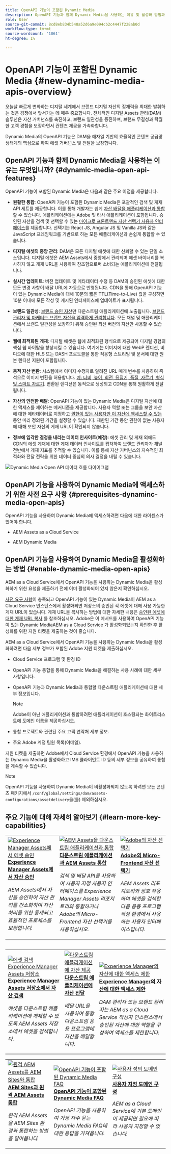 ```yaml
---
title: OpenAPI 기능이 포함된 Dynamic Media
description: OpenAPI 기능과 함께 Dynamic Media을 사용하는 이유 및 활성화 방법과 같은 주요 개념을 알아봅니다.
role: User
source-git-commit: 8cd8eb834b548a52d6a9e094cb2c4447f228ab0d
workflow-type: tm+mt
source-wordcount: '1061'
ht-degree: 1%

---
```


# OpenAPI 기능이 포함된 Dynamic Media {#new-dynaminc-media-apis-overview}

오늘날 빠르게 변화하는 디지털 세계에서 브랜드 디지털 자산의 잠재력을 최대한 발휘하는 것은 경쟁에서 앞서가는 데 매우 중요합니다. 전체적인 디지털 Assets 관리(DAM) 솔루션은 자산 거버넌스를 촉진하고, 브랜드 일관성을 증진하며, 브랜드 무결성과 탁월한 고객 경험을 보장하면서 컨텐츠 제공을 가속화합니다.

Dynamic Media의 OpenAPI 기능은 DAM을 애자일 기반의 효율적인 콘텐츠 공급망 생태계의 핵심으로 하여 에셋 거버넌스 및 전달을 보장합니다.

## OpenAPI 기능과 함께 Dynamic Media을 사용하는 이유는 무엇입니까? {#dynamic-media-open-api-features}

OpenAPI 기능이 포함된 Dynamic Media은 다음과 같은 주요 이점을 제공합니다.

* **원활한 통합**: OpenAPI 기능이 포함된 Dynamic Media은 포괄적인 검색 및 게재 API 세트를 제공합니다. 이를 통해 개발자는 쉽게 [자산 배달을 애플리케이션과 통합](/help/assets/integrate-dynamic-media-open-apis.md)할 수 있습니다. 애플리케이션에는 Adobe 및 타사 애플리케이션이 포함됩니다. 승인된 자산을 검색 및 선택할 수 있는 [마이크로 프론트엔드 자산 선택기 사용자 인터페이스](/help/assets/asset-selector.md)를 제공합니다. 선택기는 React JS, Angular JS 및 Vanilla JS와 같은 JavaScript 프레임워크를 기반으로 하는 모든 애플리케이션과 손쉽게 통합할 수 있습니다.

* **디지털 에셋의 중앙 관리**: DAM은 모든 디지털 에셋에 대한 신뢰할 수 있는 단일 소스입니다. 디지털 에셋은 AEM Assets에서 중앙에서 관리되며 에셋 바이너리를 복사하지 않고 게재 URL을 사용하여 참조함으로써 소비되는 애플리케이션에 전달됩니다.

* **실시간 업데이트**: 버전 업데이트 및 메타데이터 수정 등 DAM의 승인된 에셋에 대한 모든 변경 사항이 배달 URL에 자동으로 반영됩니다. CDN을 통해 OpenAPI 기능이 있는 Dynamic Media에 대해 10분의 짧은 TTL(Time-to-Live) 값을 구성하면 10분 이내에 모든 작성 및 게시된 인터페이스에 업데이트가 표시됩니다.

* **브랜드 일관성**: [브랜드 승인 자산](/help/assets/approve-assets.md)만 다운스트림 애플리케이션에 노출됩니다. [브랜드 관리자 및 마케터는 브랜드 자산을 엄격하게 관리합니다](/help/assets/restrict-assets-delivery.md). 모든 채널 및 애플리케이션에서 브랜드 일관성을 보장하기 위해 승인된 최신 버전의 자산만 사용할 수 있습니다.

* **웹에 최적화된 게재**: 디지털 에셋은 웹에 최적화된 형식으로 제공되어 디지털 경험의 핵심 웹 바이탈을 향상시킬 수 있습니다. 여기에는 이미지에 대한 WebP 렌디션, 비디오에 대한 HLS 또는 DASH 프로토콜을 통한 적응형 스트리밍 및 문서에 대한 원본 렌디션 지원이 포함됩니다.

* **동적 자산 변환**: 시스템에서 이미지 수정자로 알려진 URL 매개 변수를 사용하여 즉석으로 이미지 변환을 허용합니다. [예: 너비, 높이, 회전, 뒤집기, 품질, 자르기, 형식 및 스마트 자르기](/help/assets/deliver-assets-apis.md). 변환된 렌디션은 동적으로 생성되고 CDN을 통해 원활하게 전달됩니다.

* **자산의 안전한 배달**: OpenAPI 기능이 있는 Dynamic Media은 디지털 자산에 대한 액세스를 제어하는 메커니즘을 제공합니다. 사용자 역할 또는 그룹을 보안 자산에 대한 메타데이터로 지정하고 [권한이 있는 사용자만 이 자산에 액세스할 수 있는](/help/assets/restrict-assets-delivery.md) 동안 미리 정의된 기간을 설정할 수 있습니다. 제한된 기간 동안 권한이 없는 사용자에 대해 보안 자산의 게재 URL이 확인되지 않습니다.

* **정보에 입각한 결정을 내리는 데이터 인사이트(예정)**: 에셋 관리 및 게재 외에도 CDN의 에셋 게재에 대한 게재 데이터 인사이트를 캡처하여 브랜드 관리자가 채널 전반에서 게재 지표를 추적할 수 있습니다. 이를 통해 자산 거버넌스의 지속적인 최적화와 전달 전략을 위한 데이터 중심의 의사 결정을 내릴 수 있습니다.

![Dynamic Media Open API 데이터 흐름 다이어그램](assets/dm-openapi-dfd.png)

## OpenAPI 기능을 사용하여 Dynamic Media에 액세스하기 위한 사전 요구 사항 {#prerequisites-dynaminc-media-open-apis}

OpenAPI 기능을 사용하여 Dynamic Media에 액세스하려면 다음에 대한 라이센스가 있어야 합니다.

* AEM Assets as a Cloud Service

* AEM Dynamic Media

## OpenAPI 기능을 사용하여 Dynamic Media을 활성화하는 방법 {#enable-dynamic-media-open-apis}

AEM as a Cloud Service에서 OpenAPI 기능을 사용하는 Dynamic Media을 활성화하기 위한 요청을 제출하기 전에 이미 활성화되어 있지 않은지 확인하십시오.

[사전 요구 사항](#prerequisites-dynaminc-media-open-apis)이 충족되고 OpenAPI 기능이 있는 Dynamic Media이 AEM as a Cloud Service 인스턴스에서 활성화되면 저장소의 승인된 각 에셋에 대해 사용 가능한 게재 URL이 있습니다. 게재 URL을 복사하는 방법에 대한 자세한 내용은 [승인된 에셋에 대한 게재 URL 복사](approve-assets.md#copy-delivery-url-approved-assets) 를 참조하십시오. Adobe은 이 메서드를 사용하여 OpenAPI 기능이 있는 Dynamic MediaAEM as a Cloud Service 가 활성화되었는지 확인한 후 활성화를 위한 지원 티켓을 제출하는 것이 좋습니다.

AEM as a Cloud Service에서 OpenAPI 기능을 사용하는 Dynamic Media을 활성화하려면 다음 세부 정보가 포함된 Adobe 지원 티켓을 제출하십시오.

* Cloud Service 프로그램 및 환경 ID

* OpenAPI 기능 통합을 통해 Dynamic Media을 해결하는 사용 사례에 대한 세부 사항입니다.

* OpenAPI 기능과 Dynamic Media과 통합할 다운스트림 애플리케이션에 대한 세부 정보입니다.

  >[!NOTE]
  >
  > Adobe이 아닌 애플리케이션과 통합하려면 애플리케이션이 호스팅되는 화이트리스트에 도메인 이름을 제공하십시오.

* 통합 프로젝트와 관련된 주요 고객 연락처 세부 정보.

* 주요 Adobe 계정 팀원 목록(이메일).

지원 티켓을 제출하면 Adobe에서 Cloud Service 환경에서 OpenAPI 기능을 사용하는 Dynamic Media을 활성화하고 IMS 클라이언트 ID 등의 세부 정보를 공유하여 통합을 계속할 수 있습니다.

>[!NOTE]
>
>OpenAPI 기능을 사용하여 Dynamic Media이 비활성화되지 않도록 하려면 모든 콘텐츠 패키지에서 `/conf/global/settings/dam/assets-configurations/assetdelivery`을(를) 제외하십시오.

## 주요 기능에 대해 자세히 알아보기 {#learn-more-key-capabilities}

<table>
<td>
   <a href="/help/assets/approve-assets.md">
   <img alt="Experience Manager Assets에서 에셋 승인" src="./assets/approved-assets.jpeg" />
   </a>
   <div>
      <a href="/help/assets/approve-assets.md">
      <strong>Experience Manager Assets에서 자산 승인</strong>
      </a>
   </div>
   <p>
      <em>AEM Assets에서 자산을 승인하여 자산 관리를 간소화하여 자산 처리를 위한 통제되고 효율적인 프로세스를 보장합니다.</em>
   </p>
</td>
<td>
   <a href="/help/assets/integrate-dynamic-media-open-apis.md">
   <img alt="AEM Assets을 다운스트림 애플리케이션과 통합" src="./assets/asset-selector-integration.png" />
   </a>
   <div>
      <a href="/help/assets/integrate-dynamic-media-open-apis.md">
      <strong>다운스트림 애플리케이션과 AEM Assets 통합</strong>
      </a>
   </div>
   <p>
      <em>검색 및 배달 API를 사용하여 사용자 지정 사용자 인터페이스를 Experience Manager Assets 리포지토리와 통합하거나 Adobe의 Micro-Frontend 자산 선택기를 사용하십시오.</em>
   </p>
</td>
<td>
   <a href="/help/assets/asset-selector.md">
   <img alt="Adobe의 자산 선택기" src="./assets/asset-selector-prereqs.png" />
   </a>
   <div>
      <a href="/help/assets/asset-selector.md">
      <strong>Adobe의 Micro-Frontend 자산 선택기</strong>
      </a>
   </div>
   <p>
      <em>AEM Assets 리포지토리와 상호 작용하여 에셋을 검색한 다음 응용 프로그램 작성 환경에서 사용하는 사용자 인터페이스입니다.</em>
   </p>
</td>
</table>
<table>



<table>
<td>
   <a href="/help/assets/search-assets-api.md">
   <img alt="에셋 검색 Experience Manager Assets 저장소" src="./assets/search-assets-api-overview.png" />
   </a>
   <div>
      <a href="/help/assets/search-assets-api.md">
      <strong>Experience Manager Assets 저장소에서 자산 검색</strong>
      </a>
   </div>
   <p>
      <em>에셋을 다운스트림 애플리케이션에 게재할 수 있도록 AEM Assets 저장소에서 에셋을 검색합니다.</em>
   </p>
</td>
<td>
   <a href="/help/assets/deliver-assets-apis.md">
   <img alt="다운스트림 애플리케이션에 자산 제공" src="./assets/delivery-url.png" />
   </a>
   <div>
      <a href="/help/assets/deliver-assets-apis.md">
      <strong>다운스트림 애플리케이션에 자산 전달</strong>
      </a>
   </div>
   <p>
      <em>배달 URL을 사용하여 통합 다운스트림 응용 프로그램에 자산을 배달합니다.</em>
   </p>
</td>
<td>
   <a href="/help/assets/restrict-assets-delivery.md">
   <img alt="Experience Manager의 자산에 대한 액세스 제한" src="./assets/restricted-access.png" />
   </a>
   <div>
      <a href="/help/assets/restrict-assets-delivery.md">
      <strong>Experience Manager의 자산에 대한 액세스 제한</strong>
      </a>
   </div>
   <p>
      <em> DAM 관리자 또는 브랜드 관리자는 AEM as a Cloud Service 작성자 인스턴스에서 승인된 자산에 대한 역할을 구성하여 액세스를 제한합니다.</em>
   </p>
</td>

</table>
<table>
<td>
   <a href="/help/assets/integrate-remote-approved-assets-with-sites.md">
   <img alt="원격 AEM Assets를 AEM Sites와 통합" src="./assets/connected-assets-rdam.png" />
   </a>
   <div>
      <a href="/help/assets/integrate-remote-approved-assets-with-sites.md">
      <strong>AEM Sites과 원격 AEM Assets 통합</strong>
      </a>
   </div>
   <p>
      <em>원격 AEM Assets을 AEM Sites 환경과 통합하는 방법을 알아봅니다. </em>
   </p>
</td>
<td>
   <a href="/help/assets/dynamic-media-open-apis-faqs.md">
   <img alt="OpenAPI 기능이 포함된 Dynamic Media FAQ" src="./assets/dynamic-media-faqs.jpeg" />
   </a>
   <div>
      <a href="/help/assets/dynamic-media-open-apis-faqs.md">
      <strong>OpenAPI 기능이 포함된 Dynamic Media FAQ</strong>
      </a>
   </div>
   <p>
      <em>OpenAPI 기능을 사용하여 가장 자주 묻는 Dynamic Media FAQ에 대한 응답을 가져옵니다.</em>
   </p>
</td>
<td>
   <a href="/help/assets/configure-custom-domain.md">
   <img alt="사용자 정의 도메인 구성" src="./assets/configure-custom-domain.jpeg" />
   </a>
   <div>
      <a href="/help/assets/configure-custom-domain.md">
      <strong>사용자 지정 도메인 구성</strong>
      </a>
   </div>
   <p>
      <em>AEM as a Cloud Service에 기본 도메인이 제공되면 필요에 따라 사용자 지정할 수 있습니다.</em>
   </p>
</td>

</table>

